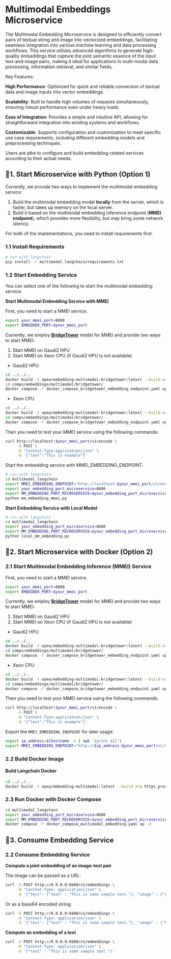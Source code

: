 # Multimodal Embeddings Microservice

The Multimodal Embedding Microservice is designed to efficiently convert pairs of textual string and image into vectorized embeddings, facilitating seamless integration into various machine learning and data processing workflows. This service utilizes advanced algorithms to generate high-quality embeddings that capture the joint semantic essence of the input text-and-image pairs, making it ideal for applications in multi-modal data processing, information retrieval, and similar fields.

Key Features:

**High Performance**: Optimized for quick and reliable conversion of textual data and image inputs into vector embeddings.

**Scalability**: Built to handle high volumes of requests simultaneously, ensuring robust performance even under heavy loads.

**Ease of Integration**: Provides a simple and intuitive API, allowing for straightforward integration into existing systems and workflows.

**Customizable**: Supports configuration and customization to meet specific use case requirements, including different embedding models and preprocessing techniques.

Users are albe to configure and build embedding-related services according to their actual needs.

## 🚀1. Start Microservice with Python (Option 1)

Currently, we provide two ways to implement the multimodal embedding service:

1. Build the multimodal embedding model **locally** from the server, which is faster, but takes up memory on the local server.
2. Build it based on the multimodal embedding inference endpoint (**MMEI endpoint**), which provides more flexibility, but may bring some network latency.

For both of the implementations, you need to install requirements first.

### 1.1 Install Requirements

```bash
# run with langchain
pip install -r multimodal_langchain/requirements.txt
```

### 1.2 Start Embedding Service

You can select one of the following to start the multimodal embedding service:

**Start Multimodal Embedding Service with MMEI**

First, you need to start a MMEI service.

```bash
export your_mmei_port=8080
export EMBEDDER_PORT=$your_mmei_port
```

Currently, we employ [**BridgeTower**](https://huggingface.co/BridgeTower/bridgetower-large-itm-mlm-gaudi) model for MMEI and provide two ways to start MMEI:

1. Start MMEI on Gaudi2 HPU
2. Start MMEI on Xeon CPU (if Gaudi2 HPU is not available)

- Gaudi2 HPU

```bash
cd ../../..
docker build -t opea/embedding-multimodal-bridgetower:latest --build-arg EMBEDDER_PORT=$EMBEDDER_PORT --build-arg https_proxy=$https_proxy --build-arg http_proxy=$http_proxy -f comps/embeddings/multimodal/bridgetower/Dockerfile.intel_hpu .
cd comps/embeddings/multimodal/bridgetower/
docker compose -f docker_compose_bridgetower_embedding_endpoint.yaml up -d
```

- Xeon CPU

```bash
cd ../../..
docker build -t opea/embedding-multimodal-bridgetower:latest --build-arg EMBEDDER_PORT=$EMBEDDER_PORT --build-arg https_proxy=$https_proxy --build-arg http_proxy=$http_proxy -f comps/embeddings/multimodal/bridgetower/Dockerfile .
cd comps/embeddings/multimodal/bridgetower/
docker compose -f docker_compose_bridgetower_embedding_endpoint.yaml up -d
```

Then you need to test your MMEI service using the following commands:

```bash
curl http://localhost:$your_mmei_port/v1/encode \
     -X POST \
     -H "Content-Type:application/json" \
     -d '{"text":"This is example"}'
```

Start the embedding service with MMEI_EMBEDDING_ENDPOINT.

```bash
# run with langchain
cd multimodal_langchain
export MMEI_EMBEDDING_ENDPOINT="http://localhost:$your_mmei_port/v1/encode"
export your_embedding_port_microservice=6600
export MM_EMBEDDING_PORT_MICROSERVICE=$your_embedding_port_microservice
python mm_embedding_mmei.py
```

**Start Embedding Service with Local Model**

```bash
# run with langchain
cd multimodal_langchain
export your_embedding_port_microservice=6600
export MM_EMBEDDING_PORT_MICROSERVICE=$your_embedding_port_microservice
python local_mm_embedding.py
```

## 🚀2. Start Microservice with Docker (Option 2)

### 2.1 Start Multimodal Embedding Inference (MMEI) Service

First, you need to start a MMEI service.

```bash
export your_mmei_port=8080
export EMBEDDER_PORT=$your_mmei_port
```

Currently, we employ [**BridgeTower**](https://huggingface.co/BridgeTower/bridgetower-large-itm-mlm-gaudi) model for MMEI and provide two ways to start MMEI:

1. Start MMEI on Gaudi2 HPU
2. Start MMEI on Xeon CPU (if Gaudi2 HPU is not available)

- Gaudi2 HPU

```bash
cd ../../..
docker build -t opea/embedding-multimodal-bridgetower:latest --build-arg EMBEDDER_PORT=$EMBEDDER_PORT --build-arg https_proxy=$https_proxy --build-arg http_proxy=$http_proxy -f comps/embeddings/multimodal/bridgetower/Dockerfile.intel_hpu .
cd comps/embeddings/multimodal/bridgetower/
docker compose -f docker_compose_bridgetower_embedding_endpoint.yaml up -d
```

- Xeon CPU

```bash
cd ../../..
docker build -t opea/embedding-multimodal-bridgetower:latest --build-arg EMBEDDER_PORT=$EMBEDDER_PORT --build-arg https_proxy=$https_proxy --build-arg http_proxy=$http_proxy -f comps/embeddings/multimodal/bridgetower/Dockerfile .
cd comps/embeddings/multimodal/bridgetower/
docker compose -f docker_compose_bridgetower_embedding_endpoint.yaml up -d
```

Then you need to test your MMEI service using the following commands:

```bash
curl http://localhost:$your_mmei_port/v1/encode \
     -X POST \
     -H "Content-Type:application/json" \
     -d '{"text":"This is example"}'
```

Export the `MMEI_EMBEDDING_ENDPOINT` for later usage:

```bash
export ip_address=$(hostname -I | awk '{print $1}')
export MMEI_EMBEDDING_ENDPOINT="http://$ip_address:$your_mmei_port/v1/encode"
```

### 2.2 Build Docker Image

#### Build Langchain Docker

```bash
cd ../../..
docker build -t opea/embedding-multimodal:latest --build-arg https_proxy=$https_proxy --build-arg http_proxy=$http_proxy -f comps/embeddings/multimodal/multimodal_langchain/Dockerfile .
```

### 2.3 Run Docker with Docker Compose

```bash
cd multimodal_langchain
export your_embedding_port_microservice=6600
export MM_EMBEDDING_PORT_MICROSERVICE=$your_embedding_port_microservice
docker compose -f docker_compose_multimodal_embedding.yaml up -d
```

## 🚀3. Consume Embedding Service

### 2.2 Consume Embedding Service

**Compute a joint embedding of an image-text pair**

The image can be passed as a URL:
```bash
curl -X POST http://0.0.0.0:6600/v1/embeddings \
     -H "Content-Type: application/json" \
     -d '{"text": {"text" : "This is some sample text."}, "image" : {"url": "https://github.com/docarray/docarray/blob/main/tests/toydata/image-data/apple.png?raw=true"}}'
```
Or as a base64 encoded string:
```bash
curl -X POST http://0.0.0.0:6600/v1/embeddings \
     -H "Content-Type: application/json" \
     -d '{"text": {"text" : "This is some sample text."}, "image" : {"base64_image": "iVBORw0KGgoAAAANSUhEUgAAAAoAAAAKCAYAAACNMs+9AAAAFUlEQVR42mP8/5+hnoEIwDiqkL4KAcT9GO0U4BxoAAAAAElFTkSuQmCC"}}'
```

**Compute an embedding of a text**

```bash
curl -X POST http://0.0.0.0:6600/v1/embeddings \
     -H "Content-Type: application/json" \
     -d '{"text" : "This is some sample text."}'
```
